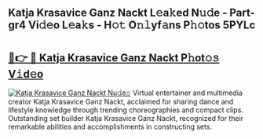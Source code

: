 ## Katja Krasavice Ganz Nackt L𝚎a𝚔ed N𝚞𝚍e - Part-gr4 Vi𝚍𝚎o L𝚎a𝚔s - H𝚘𝚝 O𝚗𝚕yf𝚊ns P𝚑𝚘tos 5PYLc

# <h2><a href="http://kf24j6.oniu.top/?m=Katja+Krasavice+Ganz+Nackt">🔗👉 🔴 Katja Krasavice Ganz Nackt P𝚑ot𝚘𝚜 V𝚒d𝚎o</a></h2>

[![Katja Krasavice Ganz Nackt Nu𝚍e𝚜](https://i.imgur.com/0qMVB7G.gif)](http://kf24j6.oniu.top/?m=Katja+Krasavice+Ganz+Nackt)
Virtual entertainer and multimedia creator Katja Krasavice Ganz Nackt, acclaimed for sharing dance and lifestyle knowledge through trending choreographies and compact clips. Outstanding set builder Katja Krasavice Ganz Nackt, recognized for their remarkable abilities and accomplishments in constructing sets.  
